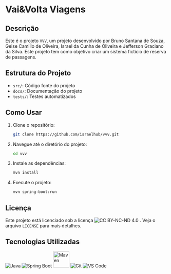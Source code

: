 # Vai&Volta Viagens

## Descrição
Este é o projeto `VVV`, um projeto desenvolvido por Bruno Santana de Souza, Geise Camillo de Oliveira, Israel da Cunha de Oliveira e Jefferson Graciano da Silva. Este projeto tem como objetivo criar um sistema fictício de reserva de passagens.

## Estrutura do Projeto
- `src/`: Código fonte do projeto
- `docs/`: Documentação do projeto
- `tests/`: Testes automatizados

## Como Usar
1. Clone o repositório:
    ```sh
    git clone https://github.com/israelhub/vvv.git
    ```
2. Navegue até o diretório do projeto:
    ```sh
    cd vvv
    ```
3. Instale as dependências:
    ```sh
    mvn install
    ```
4. Execute o projeto:
    ```sh
    mvn spring-boot:run
    ```

## Licença
Este projeto está licenciado sob a licença ![CC BY-NC-ND 4.0](https://licensebuttons.net/l/by-nc-nd/4.0/88x31.png)
. Veja o arquivo `LICENSE` para mais detalhes.

## Tecnologias Utilizadas
<p align="left">
  <img src="https://img.icons8.com/color/48/000000/java-coffee-cup-logo.png" alt="Java" />
  <img src="https://img.icons8.com/color/48/000000/spring-logo.png" alt="Spring Boot" />
  <img width="50" height="50" src="https://img.icons8.com/ios/50/maven-ios.png" alt="Maven"/>
  <img src="https://img.icons8.com/color/48/000000/git.png" alt="Git" />
  <img src="https://img.icons8.com/color/48/000000/visual-studio-code-2019.png" alt="VS Code" />
</p>